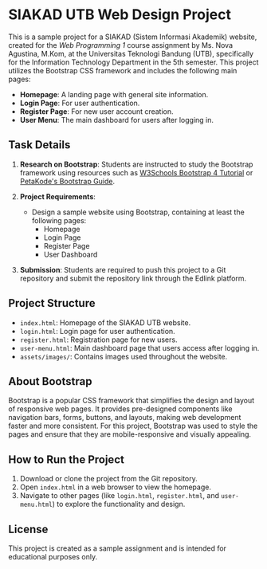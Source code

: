 # SIAKAD UTB Web Design Project

This is a sample project for a SIAKAD (Sistem Informasi Akademik) website, created for the *Web Programming 1* course assignment by Ms. Nova Agustina, M.Kom, at the Universitas Teknologi Bandung (UTB), specifically for the Information Technology Department in the 5th semester. This project utilizes the Bootstrap CSS framework and includes the following main pages:

- **Homepage**: A landing page with general site information.
- **Login Page**: For user authentication.
- **Register Page**: For new user account creation.
- **User Menu**: The main dashboard for users after logging in.

## Task Details

1. **Research on Bootstrap**: Students are instructed to study the Bootstrap framework using resources such as [W3Schools Bootstrap 4 Tutorial](https://www.w3schools.com/bootstrap4) or [PetaKode's Bootstrap Guide](https://www.petanikode.com/bootstrap4-pemula/).

2. **Project Requirements**:
   - Design a sample website using Bootstrap, containing at least the following pages:
     - Homepage
     - Login Page
     - Register Page
     - User Dashboard

3. **Submission**: Students are required to push this project to a Git repository and submit the repository link through the Edlink platform.

## Project Structure

- `index.html`: Homepage of the SIAKAD UTB website.
- `login.html`: Login page for user authentication.
- `register.html`: Registration page for new users.
- `user-menu.html`: Main dashboard page that users access after logging in.
- `assets/images/`: Contains images used throughout the website.

## About Bootstrap

Bootstrap is a popular CSS framework that simplifies the design and layout of responsive web pages. It provides pre-designed components like navigation bars, forms, buttons, and layouts, making web development faster and more consistent. For this project, Bootstrap was used to style the pages and ensure that they are mobile-responsive and visually appealing.

## How to Run the Project

1. Download or clone the project from the Git repository.
2. Open `index.html` in a web browser to view the homepage.
3. Navigate to other pages (like `login.html`, `register.html`, and `user-menu.html`) to explore the functionality and design.

## License

This project is created as a sample assignment and is intended for educational purposes only.
